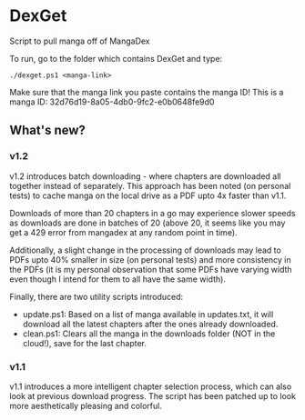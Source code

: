 # DexGet
Script to pull manga off of MangaDex

To run, go to the folder which contains DexGet and type:

```
./dexget.ps1 <manga-link>
```

Make sure that the manga link you paste contains the manga ID! This is a manga ID: 32d76d19-8a05-4db0-9fc2-e0b0648fe9d0

## What's new?

### v1.2
v1.2 introduces batch downloading - where chapters are downloaded all together instead of separately. This approach has been noted (on personal tests) to cache manga on the local drive as a PDF upto 4x faster than v1.1.

Downloads of more than 20 chapters in a go may experience slower speeds as downloads are done in batches of 20 (above 20, it seems like you may get a 429 error from mangadex at any random point in time).

Additionally, a slight change in the processing of downloads may lead to PDFs upto 40% smaller in size (on personal tests) and more consistency in the PDFs (it is my personal observation that some PDFs have varying width even though I intend for them to all have the same width).

Finally, there are two utility scripts introduced:
- update.ps1: Based on a list of manga available in updates.txt, it will download all the latest chapters after the ones already downloaded.
- clean.ps1: Clears all the manga in the downloads folder (NOT in the cloud!), save for the last chapter.

### v1.1
v1.1 introduces a more intelligent chapter selection process, which can also look at previous download progress. The script has been patched up to look more aesthetically pleasing and colorful.
